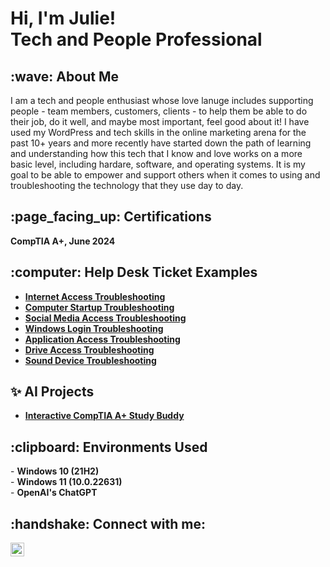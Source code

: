 
<h1>Hi, I'm Julie!<br>
Tech and People Professional</h1>

<h2>:wave: About Me</h2>

I am a tech and people enthusiast whose love lanuge includes supporting people - team members, customers, clients - to help them be able to do their job, do it well, 
and maybe most important, feel good about it! I have used my WordPress and tech skills in the online marketing arena for the past 10+ years and more recently have started
down the path of learning and understanding how this tech that I know and love works on a more basic level, including hardare, software, and operating systems.  It is my goal
to be able to empower and support others when it comes to using and troubleshooting the technology that they use day to day.

<h2>	:page_facing_up: Certifications</h2>
<b>CompTIA A+, June 2024</b>

<h2>:computer: Help Desk Ticket Examples</h2>

- <b>[Internet Access Troubleshooting](https://github.com/JulieMarieOwen/Internet-Access-Troubleshooting)</b>
- <b>[Computer Startup Troubleshooting](https://github.com/JulieMarieOwen/Computer-Startup-Troubleshooting)</b><br>
- <b>[Social Media Access Troubleshooting](https://github.com/JulieMarieOwen/Social-Media-Access-Troubleshooting)</b><br>
- <b>[Windows Login Troubleshooting](https://github.com/JulieMarieOwen/Windows-Login-Troubleshooting)</b><br>
- <b>[Application Access Troubleshooting](https://github.com/JulieMarieOwen/Application-Access-Troubleshooting)</b><br>
- <b>[Drive Access Troubleshooting](https://github.com/JulieMarieOwen/Drive-Access-Troubleshooting)</b><br>
- <b>[Sound Device Troubleshooting](https://github.com/JulieMarieOwen/Sound-Device-Troubleshooting)</b><br>

<h2>✨ AI Projects</h2>

- <b>[Interactive CompTIA A+ Study Buddy](https://github.com/JulieMarieOwen/Interactive-Comptia-A-Study-Buddy)</b>

<h2>:clipboard: Environments Used</h2>
- <b>Windows 10 (21H2)</b><br>
- <b>Windows 11 (10.0.22631)</b><br>
- <b>OpenAI's ChatGPT</b>

<h2>:handshake: Connect with me:</h2>

[<img align="left" alt="JulieMarieOwen| LinkedIn" width="22px" src="https://cdn.jsdelivr.net/npm/simple-icons@v3/icons/linkedin.svg" />][linkedin]

[linkedin]: https://linkedin.com/in/julie-marie-owen
